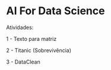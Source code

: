 # AI For Data Science

Atividades:

1 - Texto para matriz

2 - Titanic (Sobrevivência)

3 - DataClean
